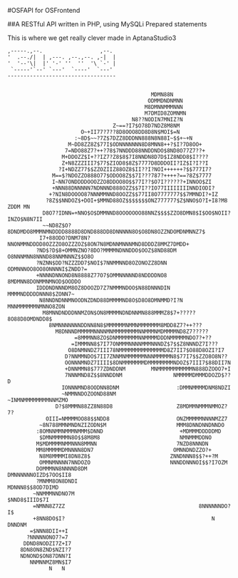 #OSFAPI for OSFrontend

##A RESTful API written in PHP, using MySQLi Prepared statements

This is where we get really clever
made in AptanaStudio3

    ,-----.,--.                  ,--. 
    '  .--./|  | ,---. ,--.,--. ,-|  |
    '  '--'\|  |' '-' ''  ''  '\ `-' |
     `-----'`--' `---'  `----'  `---' 
    ----------------------------------
    

		                                         MDMN88N
		                                        ODMMDNDNMNN
		                                       M8DMNNMMMNNN
		                                       M7DMID8ZOMNMN
		                                   N8??NODIN7MNIZ?N
		                             Z~==?I7$O78D7NDZ8M8NM
		                   O~+II77?7??8D8OOO8DD8D8N$MOI$=N
		                 :~8D$~~?7Z$7DZZ8DDDNN888N8N88I~$$+~+N
		               M~DD8ZZ8Z$77I$ODNNNNNNN8D8MNN8++?$I?7D8OO+
		              7=NDO88Z7?++?78$7NNDDD88NNDDNDO$8ND8O77Z7??+
		             M+DDOZZ$I+??IZ7?Z8$8$7I8NNDN8D7D$IZ8NDD8$I????
		             Z+N8ZZZIII7$77$ZIOD8$8Z$7777D8DDDOII?IZ$I?I??I
		            ?I+NDZZ77$$ZZOZIIZ88OZ8$II??I?NOI++++++?$$777I7?
		          M==$?NDOZZO888O77$ODOO8Z$$7I???787?++++?==?8Z$7777
		          I~NN7ONDDDDOOOZZO8DDOO8O$$77I??$O7I??????+INNOO$ZI
		          +NNN88DNNNNN7NDNNND888OZZ$$7I??IO77IIIIIIIINNDIODI?
		         +?NIN8DOOOO87NNNMMNND8OOZZ$$77II8O7777777$$7MMNDI?+IZ
		        ?8Z$$NNDOZ$+DOI+$MMND88OZ$$$$$$$ONZ777777$Z$NNO$O?I+I8?M8   ZDDM MN
		       D8O7?IDNN=+NNO$O$DMMNND8OOOOOOO88NNZ$$$$ZZO8DMN8$I$OO$NOII?INZO$N8N7II
		       ~~ND8Z$O?8DNDMDO8MMMNMNDDDD8888D8DND888DD8DNNNNN8O$O8DN8OZZNDOMDNMNNZ7$
		      I7+88ODO?DNM78N?NNONMMNDDDD8OZZZO8OZZZOZ$8ON7N8MDNNMNNNMND8DDDZ8MMZ7DMDD+
		     ?ND$?D$8+OMMNZNO?8DO?MMMMNDNNDDO$OOZ$8ND88DM   O8NNNMNN8NNND88NNMNNNZ$$O8O
		     ?NZNN$DD?NZZZDD7$NOI$7NNMMNND8OZONOZZ8DNN        ODMNNNOO8OO8ONNNNI$ZNDD?=
		     +NNNNDNNOND8N8888Z77O7$OMMNNNNND8NDDDDNO8         8MDMNN8DONMMNMNOD$OODDO
		     IDDDNDNNNDM8OZ8DOOZD7Z7NMMMNDOO$N88DNNNDIN         MMMMNDDDDDNNN8$ZONN7~
		      N8NNDNDNNMNOODNZDND88DMMMMND8O$D8O8DMNMMD?I?N       MNNMMMMMMNMNNO8ZON
		       M8MNNDNDDDNNMZON$ON8MMMMNDNDNNMN888MMMZ8$7+?????      8O88D8OMDNDD8$
		         8NMNNNNNNNDDNN8N8$MMMMMMNMMNMMMMMMM8MDD8Z7?++???
		           M8DNNNDMMMMMNNNNMNMMMMMMMMNNMMMNMDMMMMND8Z7?????
		                 =8MMMNN8ZO$DNMMMMMMMNNMMMMDDDNMMMMMNDO7?+??
		                =IMMMNN8$7I77ONMMMNNNNMMMNNNDZ$7$$Z8NNNDZ7I???
		               O8DNMNNDZ7III78NMMMMMMMMMMMMMMD8Z7II7$O88D8OZI?I7
		              D?NNMMNDO$7II7ZNNMNMMMMMMNNNMMMMMN8$77I7$$ZZO8O8N??
		              OONNNMNDZ7IIII$8DNMMMMMMMDMMMMMMMMNDOZ$7III7$88DII7N
		              +DNNMMN8$777ZDNDDNM        MNMMMMMMMMMMMN888DZOOO7+I
		              7NNNMND8Z$$8NNDDNM                NMMMMMDMMMDDOZD$??D
		             IONNNMND8OODNN8DNM                  :DMMNMMMMDNM8NDZI
		             ~NMMNNDOZOOND88NM                  ~INMNMMMMMMMMNNMZMO
		           D?$8MMMN88ZZ8N88D8                    Z8MDMMNMMMNMMOZ?7?
		        OIII=NMMMMOO88$$NDD8                     ONZMMMMMNNNNMZZ7
		      ~8N788MMNMNDNZIZODN$M                      MMM8DNNDNNDNNDO
		     :8OMNNMMNMMMNMMM$DNND                        +MDMMMDDDDDMD
		      $DMNMMMMMN8O$$8M8M8                         NMNMMMDDNO
		     M$MDMMMMNMMNNN8MMNN                         7NZD8NNNDN
		     MM8MMMMMDMNNNN8DN7                         OMNNDNDZZO?+
		      N8M8MMMMI8DN8Z8$                         ZNNDNNN8$$?++?M
		      OMMNMNNNN7NNDOZO                         NNNDDNNNOI$$?I7OZM
		     DOMMMNN8NNNND8DM                           DMNNNNNNOIZD$7OO$II8
		     ?MNMM8ON8DNDI                                  MDNNN8$$8OD7DIMD
		    ~NNMMMNNDNO7M                                      $NND8$IIID$7I
		    =NMNN8Z7ZZ                                          8NNNNNNDO?I$
		    +8NN8DO$I?                                              N DNNDNM
		   =$NNN8DII++I
		  ?NNNNNONO7?=7
		 DDND8NODZI7Z+I7
		8DN8ON8ZND$NZI?7
		NDNOND$ON87DNN?I
		   NNMNNMZ8MN$I7
		         N   N